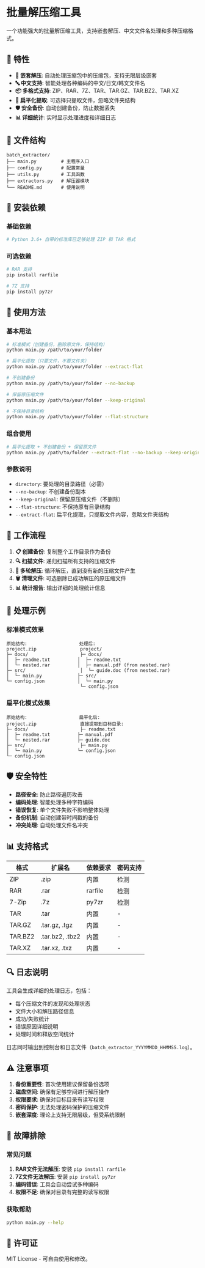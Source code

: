 # 批量解压缩工具

一个功能强大的批量解压缩工具，支持嵌套解压、中文文件名处理和多种压缩格式。

## 🌟 特性

- **🔄 嵌套解压**: 自动处理压缩包中的压缩包，支持无限层级嵌套
- **🔤 中文支持**: 智能处理各种编码的中文/日文/韩文文件名
- **📦 多格式支持**: ZIP、RAR、7Z、TAR、TAR.GZ、TAR.BZ2、TAR.XZ
- **📄 扁平化提取**: 可选择只提取文件，忽略文件夹结构
- **🛡️ 安全备份**: 自动创建备份，防止数据丢失
- **📊 详细统计**: 实时显示处理进度和详细日志

## 📁 文件结构

```
batch_extractor/
├── main.py         # 主程序入口
├── config.py       # 配置常量
├── utils.py        # 工具函数
├── extractors.py   # 解压器模块
└── README.md       # 使用说明
```

## 🚀 安装依赖

### 基础依赖
```bash
# Python 3.6+ 自带的标准库已足够处理 ZIP 和 TAR 格式
```

### 可选依赖
```bash
# RAR 支持
pip install rarfile

# 7Z 支持  
pip install py7zr
```

## 📖 使用方法

### 基本用法
```bash
# 标准模式（创建备份，删除原文件，保持结构）
python main.py /path/to/your/folder

# 扁平化提取（只要文件，不要文件夹）
python main.py /path/to/your/folder --extract-flat

# 不创建备份
python main.py /path/to/your/folder --no-backup

# 保留原压缩文件
python main.py /path/to/your/folder --keep-original

# 不保持目录结构
python main.py /path/to/your/folder --flat-structure
```

### 组合使用
```bash
# 扁平化提取 + 不创建备份 + 保留原文件
python main.py /path/to/folder --extract-flat --no-backup --keep-original
```

### 参数说明
- `directory`: 要处理的目录路径（必需）
- `--no-backup`: 不创建备份副本
- `--keep-original`: 保留原压缩文件（不删除）
- `--flat-structure`: 不保持原有目录结构
- `--extract-flat`: 扁平化提取，只提取文件内容，忽略文件夹结构

## 🔧 工作流程

1. **📋 创建备份**: 复制整个工作目录作为备份
2. **🔍 扫描文件**: 递归扫描所有支持的压缩文件
3. **🔄 多轮解压**: 循环解压，直到没有新的压缩文件产生
4. **🗑️ 清理文件**: 可选删除已成功解压的原压缩文件
5. **📊 统计报告**: 输出详细的处理统计信息

## 📝 处理示例

### 标准模式效果
```
原始结构:                   处理后:
project.zip                project/
├─ docs/                   ├─ docs/
│  ├─ readme.txt          │  ├─ readme.txt
│  └─ nested.rar          │  ├─ manual.pdf (from nested.rar)
├─ src/                    │  └─ guide.doc (from nested.rar)  
│  └─ main.py             ├─ src/
└─ config.json            │  └─ main.py
                           └─ config.json
```

### 扁平化模式效果
```
原始结构:                   扁平化后:
project.zip                直接提取到目标目录:
├─ docs/                   ├─ readme.txt
│  ├─ readme.txt          ├─ manual.pdf
│  └─ nested.rar          ├─ guide.doc
├─ src/                    ├─ main.py
│  └─ main.py             └─ config.json
└─ config.json
```

## 🛡️ 安全特性

- **路径安全**: 防止路径遍历攻击
- **编码处理**: 智能处理多种字符编码
- **错误恢复**: 单个文件失败不影响整体处理
- **备份机制**: 自动创建带时间戳的备份
- **冲突处理**: 自动处理文件名冲突

## 📊 支持格式

| 格式 | 扩展名 | 依赖要求 | 密码支持 |
|------|--------|----------|----------|
| ZIP | .zip | 内置 | 检测 |
| RAR | .rar | rarfile | 检测 |
| 7-Zip | .7z | py7zr | 检测 |
| TAR | .tar | 内置 | - |
| TAR.GZ | .tar.gz, .tgz | 内置 | - |
| TAR.BZ2 | .tar.bz2, .tbz2 | 内置 | - |
| TAR.XZ | .tar.xz, .txz | 内置 | - |

## 🔍 日志说明

工具会生成详细的处理日志，包括：
- 每个压缩文件的发现和处理状态
- 文件大小和解压路径信息
- 成功/失败统计
- 错误原因详细说明
- 处理时间和释放空间统计

日志同时输出到控制台和日志文件（`batch_extractor_YYYYMMDD_HHMMSS.log`）。

## ⚠️ 注意事项

1. **备份重要性**: 首次使用建议保留备份选项
2. **磁盘空间**: 确保有足够空间进行解压操作
3. **权限要求**: 确保对目标目录有读写权限
4. **密码保护**: 无法处理密码保护的压缩文件
5. **嵌套深度**: 理论上支持无限层级，但受系统限制

## 🐛 故障排除

### 常见问题
1. **RAR文件无法解压**: 安装 `pip install rarfile`
2. **7Z文件无法解压**: 安装 `pip install py7zr`
3. **编码错误**: 工具会自动尝试多种编码
4. **权限不足**: 确保对目录有完整的读写权限

### 获取帮助
```bash
python main.py --help
```

## 📄 许可证

MIT License - 可自由使用和修改。